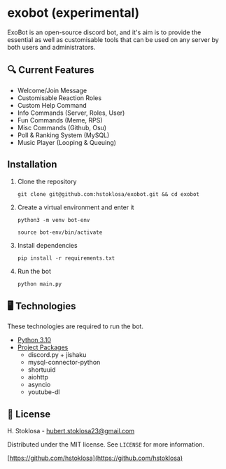 # exobot (experimental)

ExoBot is an open-source discord bot, and it's aim is to provide the essential as well as customisable tools that can be used on any server by both users and administrators.

## 🔍 Current Features

- Welcome/Join Message
- Customisable Reaction Roles
- Custom Help Command
- Info Commands (Server, Roles, User)
- Fun Commands (Meme, RPS)
- Misc Commands (Github, Osu)
- Poll & Ranking System (MySQL)
- Music Player (Looping & Queuing)

## Installation

1. Clone the repository

   ```
   git clone git@github.com:hstoklosa/exobot.git && cd exobot
   ```

2. Create a virtual environment and enter it

   ```
   python3 -m venv bot-env

   source bot-env/bin/activate
   ```

3. Install dependencies

   ```
   pip install -r requirements.txt
   ```

4. Run the bot

   ```
   python main.py
   ```

## 🖥️ Technologies

These technologies are required to run the bot.

- [Python 3.10](https://www.python.org/downloads/)
- [Project Packages](https://github.com/imexotic/ExoBot/blob/main/requirements.txt)
  - discord.py + jishaku
  - mysql-connector-python
  - shortuuid
  - aiohttp
  - asyncio
  - youtube-dl

## 📝 License

H. Stoklosa - hubert.stoklosa23@gmail.com

Distributed under the MIT license. See `LICENSE` for more information.

[https://github.com/hstoklosa](https://github.com/hstoklosa)
